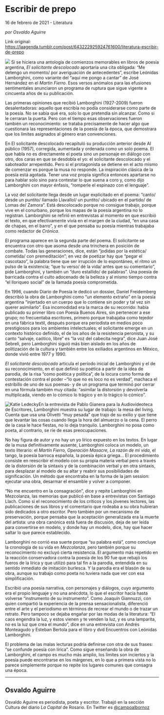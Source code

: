 # Escribir de prepo



16 de febrero de 2021 - Literatura

_por Osvaldo Aguirre_

Link original: https://laagenda.tumblr.com/post/643222925924761600/literatura-escribir-de-prepo

![](https://64.media.tumblr.com/1306812aba214a1c5b2b6e4e758b4497/efce583e7d21b360-f3/s500x750/3d2b999411d8e484b9eb53eb27182a85562129ec.jpg)
Si se hiciera una antología de comienzos memorables en libros de poesía argentina, *El solicitante descolocado* aportaría una cita obligada: “Me detengo un momento/ por averiguación de antecedentes”, escribe Leónidas Lamborghini, como variante del “aquí me pongo a cantar” de José Hernández en el *Martin Fierro*. Esos versos anómalos para las efusiones sentimentales anunciaron un programa de ruptura que sigue vigente a cincuenta años de su publicación.

Las primeras opiniones que recibió Lamborghini (1927-2009) fueron desalentadoras: aquello que escribía no podía considerarse como parte de la poesía. No se sabía qué era, solo lo que pretendía sin alcanzar. Como si le cerraran la puerta. Pero con el tiempo esas observaciones fueron también un reconocimiento: se trataba precisamente de hacer algo que cuestionara las representaciones de la poesía de la época, que demostrara que los límites asignados al género eran convenciones.

En El solicitante descolocado recapituló su producción anterior desde Al público (1957), corregida, aumentada y ordenada como un solo poema. El que habla no es directamente el poeta sino un personaje en diálogo con otro, dos caras en que se desdobla el yo: el solicitante descolocado y el saboteador arrepentido. Pero si el protagonista se detiene en el acto mismo de comenzar es porque la musa no responde. La inspiración clásica de la poesía está agotada. Tener una voz propia significa entonces apartarse no para hablar solo sino para contestar lo que suena a coro y, como dijo Lamborghini con mayor énfasis, “romperle el espinazo con el lenguaje”.

La voz del solicitante llega desde un lugar explicitado en el poema: “canto/ desde un puntito/ llamado Llavallol/ un puntito/ ubicado en el partido/ de Lomas de/ Zamora”. Está descolocado porque no consigue trabajo, porque vive en el conurbano, porque los mapas de la poesía argentina no lo registran. Lamborghini se refirió en entrevistas al momento en que escribió el texto, en que efectivamente vivía en el margen de la ciudad, “en una casa de chapas, en el barro”, y en el que pensaba su poesía mientras trabajaba como redactor de *Crónica*.

El programa aparece en la segunda parte del poema. El solicitante se encuentra con otro que asoma desde una trinchera en posición de combate. Todas las generaciones, dice, están “jodidas por la estética/ cometida/ con premeditación”; en vez de poetizar hay que “pegar el cascotazo”, la palabra tiene que ser irrupción de lo espontáneo, el ritmo un pulso de la existencia; “que tu verso/ dé la vida/ antes que su comentario”, pide Lamborghini, y también un “duro estallido/ de palabras”. Una poesía de barricada contra el culto adocenado de la belleza y al mismo tiempo contra “el lloriqueo social” de la llamada poesía comprometida.

En 1996, cuando Diario de Poesía le dedicó un dossier, Daniel Freidemberg describió la obra de Lamborghini como “un elemento extraño” en la poesía argentina “injertado en un cuerpo que lo contiene sin poder y tal vez sin querer asimilarlo”. Esa incomodidad era la marca de su recorrido: había publicado su primer libro con Poesía Buenos Aires, sin pertenecer a ese grupo; no frecuentaba escritores, primero porque trabajaba como tejedor en una fábrica textil, después porque era periodista en medios poco prestigiosos para los ambientes intelectuales; el solicitante emerge en un contexto histórico definido, el de los años de la resistencia peronista, y su canto “salvaje, caótico, libre” es “la voz del cabecita negra”, dice Juan José Sebreli, pero Lamborghini siguió más bien aislado en los años de politización de la cultura y también entre los exiliados argentinos en México, donde vivió entre 1977 y 1990.

*El solicitante descolocado* articula el período inicial de Lamborghini y el de su reconocimiento, en el que definió su poética a partir de la idea de parodia, de la risa “como poética y política”, de la locura como forma de contestación contra el poder –“lo que no es loco no es verdad”, machaca el estribillo de uno de sus poemas- y de un programa que terminó por cerrar en una fórmula también muy citada: “asimilar la distorsión y devolverla multiplicada, viendo en lo cómico lo trágico y en lo trágico lo cómico”.

![Katie Ledecky](https://64.media.tumblr.com/93df60fdb17d690086d697161b121f1c/efce583e7d21b360-26/s400x600/93a3ef1b2387b624026782d281848d2d9cd14dbb.jpg)En la entrevista de Pablo Gianera para la Audiovideoteca de Escritores, Lamborghini muestra su lugar de trabajo: la mesa del living. Cuenta que usa una Olivetti “muy pesada” que trajo de su exilio y que tiene que levantar las cosas cuando llega la hora del almuerzo o la cena. El perro de la casa le hace fiestas, no lo deja tranquilo. Lamborghini no posa como poeta, al contrario, se ríe de esas preocupaciones.

No hay figura de autor y no hay un yo lírico expuesto en los textos. En lugar de la musa definitivamente ausente, Lamborghini coloca un modelo, un texto literario: el *Martín Fierro, Operación Masacre, La razón de mi vida*, el tango, la poesía barroca española, la poesía épica griega… El procedimiento consiste en reescribir el modelo con su propia materia verbal pero a través de la distorsión de la sintaxis y de la combinación verbal y en otra sintaxis, para desplazar al modelo de su altar y reabrir sus posibilidades de significación. Un método que encontraba en la forma de la jam session: ejecutar una obra, desarmar el ensamble y volver a componer.

“No me encuentro en la consagración”, dice y repite Lamborghini en Mezcolanza, las memorias que publicó en base a entrevistas con Santiago Llach. Como si el reconocimiento de los críticos y los jóvenes lectores, las publicaciones de sus libros y el comentario que rodeaba a su obra hubieran sido dedicados a otro escritor. Pero también por un mecanismo de preservación, porque pensaba que la aceptación generalizada era la muerte del artista: una obra canónica está fuera de discusión, deja de ser leída para convertirse en modelo, y donde hay un modelo, dice, hay que hacer saltar lo que parece establecido.

Lamborghini no corrió esa suerte porque “su palabra está”, como concluye la cronología de su vida en *Mezcolanza*, pero también porque su reconocimiento no excluyó cierta resistencia. El argumento más repetido en la reacción conservadora contra la poesía de los 90 fue que rebajó los fueros de la lírica y que utilizó para tal fin a la parodia, entendida en su sentido inmediato de imitación burlesca. Y la parodia era el blasón de su obra, aunque su trabajo como poeta no tuviera nada que ver con esa simplificación.

Escribió una poesía narrativa, con personajes y diálogos, cuyo argumento era el propio lenguaje y no una anécdota, lo que el escritor hacía hasta volverse “instrumento de su instrumento”. Como Joaquín Giannuzzi, con quien compartió la experiencia de la prensa sensacionalista, diferenció entre el arte y el periodismo en términos de recrear el mundo o de trazar un retrato. Pero tampoco se dejaba engañar por las modas de la literatura: “El caos engendra la luz, y estos vienen y te venden la luz, y es una lamparita, no es la luz que crea el mundo”, dice en una entrevista con Andrés Monteagudo y Esteban Bertola para el libro y dvd Encuentros con Leónidas Lamborghini.

El problema de las malas lecturas podría definirse con otra de sus frases: “se confunde poesía con lírica”. Como sigue enseñando la obra de Lamborghini, el campo es mucho más amplio, los límites son inciertos y la poesía puede encontrarse en los márgenes, en lo que a primera vista no lo parece simplemente porque no repite los lugares comunes que consagra una época.

  




---

Osvaldo Aguirre
---------------

 Osvaldo Aguirre es periodista, poeta y escritor. Trabajó en la sección Cultura del diario *La Capital* de Rosario. En Twitter es [@campoalbornoz](https://twitter.com/campoalbornoz) 

